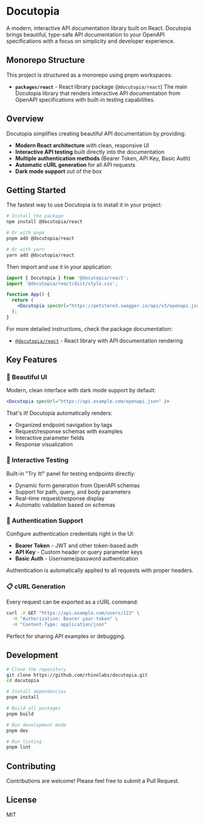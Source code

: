 # Docutopia

A modern, interactive API documentation library built on React. Docutopia brings beautiful, type-safe API documentation to your OpenAPI specifications with a focus on simplicity and developer experience.

## Monorepo Structure

This project is structured as a monorepo using pnpm workspaces:

- **`packages/react`** - React library package (`@docutopia/react`)
  The main Docutopia library that renders interactive API documentation from OpenAPI specifications with built-in testing capabilities.

## Overview

Docutopia simplifies creating beautiful API documentation by providing:

- **Modern React architecture** with clean, responsive UI
- **Interactive API testing** built directly into the documentation
- **Multiple authentication methods** (Bearer Token, API Key, Basic Auth)
- **Automatic cURL generation** for all API requests
- **Dark mode support** out of the box

## Getting Started

The fastest way to use Docutopia is to install it in your project:

```bash
# Install the package
npm install @docutopia/react

# Or with pnpm
pnpm add @docutopia/react

# Or with yarn
yarn add @docutopia/react
```

Then import and use it in your application:

```jsx
import { Docutopia } from '@docutopia/react';
import '@docutopia/react/dist/style.css';

function App() {
  return (
    <Docutopia specUrl="https://petstore3.swagger.io/api/v3/openapi.json" />
  );
}
```

For more detailed instructions, check the package documentation:

- [`@docutopia/react`](./packages/react/README.md) - React library with API documentation rendering

## Key Features

### 🎨 Beautiful UI

Modern, clean interface with dark mode support by default:

```jsx
<Docutopia specUrl="https://api.example.com/openapi.json" />
```

That's it! Docutopia automatically renders:
- Organized endpoint navigation by tags
- Request/response schemas with examples
- Interactive parameter fields
- Response visualization

### 🔄 Interactive Testing

Built-in "Try It!" panel for testing endpoints directly:

- Dynamic form generation from OpenAPI schemas
- Support for path, query, and body parameters
- Real-time request/response display
- Automatic validation based on schemas

### 🔐 Authentication Support

Configure authentication credentials right in the UI:

- **Bearer Token** - JWT and other token-based auth
- **API Key** - Custom header or query parameter keys
- **Basic Auth** - Username/password authentication

Authentication is automatically applied to all requests with proper headers.

### 📋 cURL Generation

Every request can be exported as a cURL command:

```bash
curl -X GET "https://api.example.com/users/123" \
  -H "Authorization: Bearer your-token" \
  -H "Content-Type: application/json"
```

Perfect for sharing API examples or debugging.

## Development

```bash
# Clone the repository
git clone https://github.com/rhinolabs/docutopia.git
cd docutopia

# Install dependencies
pnpm install

# Build all packages
pnpm build

# Run development mode
pnpm dev

# Run linting
pnpm lint
```

## Contributing

Contributions are welcome! Please feel free to submit a Pull Request.

## License

MIT
